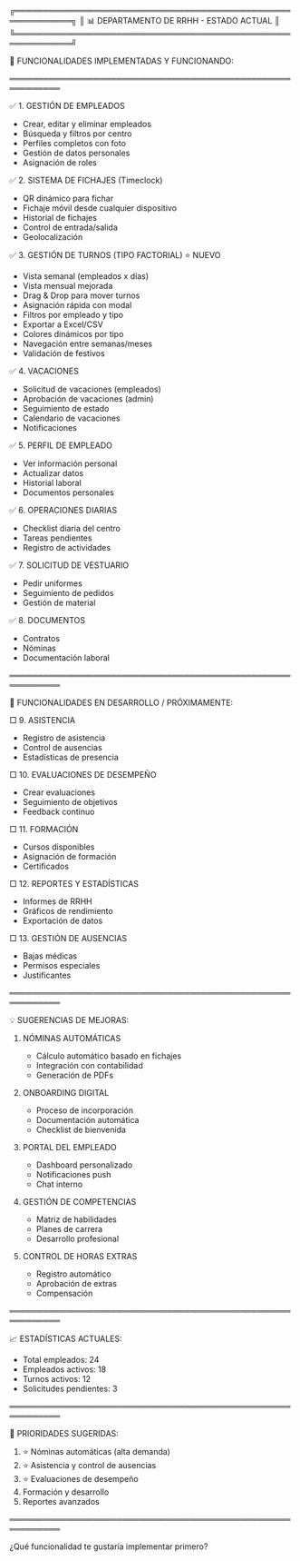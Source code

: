 
╔════════════════════════════════════════════════════════════╗
║           📊 DEPARTAMENTO DE RRHH - ESTADO ACTUAL         ║
╚════════════════════════════════════════════════════════════╝

🎯 FUNCIONALIDADES IMPLEMENTADAS Y FUNCIONANDO:

═══════════════════════════════════════════════════════════

✅ 1. GESTIÓN DE EMPLEADOS
   - Crear, editar y eliminar empleados
   - Búsqueda y filtros por centro
   - Perfiles completos con foto
   - Gestión de datos personales
   - Asignación de roles

✅ 2. SISTEMA DE FICHAJES (Timeclock)
   - QR dinámico para fichar
   - Fichaje móvil desde cualquier dispositivo
   - Historial de fichajes
   - Control de entrada/salida
   - Geolocalización

✅ 3. GESTIÓN DE TURNOS (TIPO FACTORIAL) ⭐ NUEVO
   - Vista semanal (empleados x días)
   - Vista mensual mejorada
   - Drag & Drop para mover turnos
   - Asignación rápida con modal
   - Filtros por empleado y tipo
   - Exportar a Excel/CSV
   - Colores dinámicos por tipo
   - Navegación entre semanas/meses
   - Validación de festivos

✅ 4. VACACIONES
   - Solicitud de vacaciones (empleados)
   - Aprobación de vacaciones (admin)
   - Seguimiento de estado
   - Calendario de vacaciones
   - Notificaciones

✅ 5. PERFIL DE EMPLEADO
   - Ver información personal
   - Actualizar datos
   - Historial laboral
   - Documentos personales

✅ 6. OPERACIONES DIARIAS
   - Checklist diaria del centro
   - Tareas pendientes
   - Registro de actividades

✅ 7. SOLICITUD DE VESTUARIO
   - Pedir uniformes
   - Seguimiento de pedidos
   - Gestión de material

✅ 8. DOCUMENTOS
   - Contratos
   - Nóminas
   - Documentación laboral

═══════════════════════════════════════════════════════════

🚧 FUNCIONALIDADES EN DESARROLLO / PRÓXIMAMENTE:

□ 9. ASISTENCIA
   - Registro de asistencia
   - Control de ausencias
   - Estadísticas de presencia

□ 10. EVALUACIONES DE DESEMPEÑO
   - Crear evaluaciones
   - Seguimiento de objetivos
   - Feedback continuo

□ 11. FORMACIÓN
   - Cursos disponibles
   - Asignación de formación
   - Certificados

□ 12. REPORTES Y ESTADÍSTICAS
   - Informes de RRHH
   - Gráficos de rendimiento
   - Exportación de datos

□ 13. GESTIÓN DE AUSENCIAS
   - Bajas médicas
   - Permisos especiales
   - Justificantes

═══════════════════════════════════════════════════════════

💡 SUGERENCIAS DE MEJORAS:

1. NÓMINAS AUTOMÁTICAS
   - Cálculo automático basado en fichajes
   - Integración con contabilidad
   - Generación de PDFs

2. ONBOARDING DIGITAL
   - Proceso de incorporación
   - Documentación automática
   - Checklist de bienvenida

3. PORTAL DEL EMPLEADO
   - Dashboard personalizado
   - Notificaciones push
   - Chat interno

4. GESTIÓN DE COMPETENCIAS
   - Matriz de habilidades
   - Planes de carrera
   - Desarrollo profesional

5. CONTROL DE HORAS EXTRAS
   - Registro automático
   - Aprobación de extras
   - Compensación

═══════════════════════════════════════════════════════════

📈 ESTADÍSTICAS ACTUALES:

- Total empleados: 24
- Empleados activos: 18
- Turnos activos: 12
- Solicitudes pendientes: 3

═══════════════════════════════════════════════════════════

🎯 PRIORIDADES SUGERIDAS:

1. ⭐ Nóminas automáticas (alta demanda)
2. ⭐ Asistencia y control de ausencias
3. ⭐ Evaluaciones de desempeño
4. Formación y desarrollo
5. Reportes avanzados

═══════════════════════════════════════════════════════════

¿Qué funcionalidad te gustaría implementar primero?

